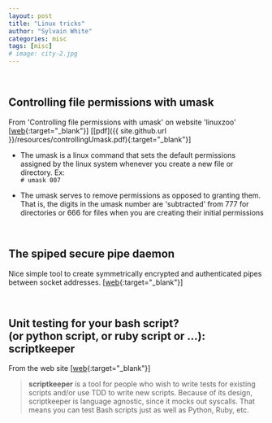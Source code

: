 ```yaml
---
layout: post
title: "Linux tricks"
author: "Sylvain White"
categories: misc
tags: [misc]
# image: city-2.jpg
---
```

<br/>

## Controlling file permissions with umask

From 'Controlling file permissions with umask' on website 'linuxzoo' [[web](https://linuxzoo.net/page/sec_umask.html){:target="_blank"}]
[[pdf]({{ site.github.url }}/resources/controllingUmask.pdf){:target="_blank"}]

* The umask is a linux command that sets the default permissions assigned by the linux system whenever you create a new file or directory. Ex:<br/>
`# umask 007`

* The umask serves to remove permissions as opposed to granting them. That is, the digits in the umask number are 'subtracted' from 777 for directories or 666 for files when you are creating their initial permissions

<br/>

## The spiped secure pipe daemon

Nice simple tool to create symmetrically encrypted and authenticated pipes between socket addresses. 
[[web](https://www.tarsnap.com/spiped.html){:target="_blank"}]

<br/>

## Unit testing for your bash script? <br/> (or python script, or ruby script or ...): scriptkeeper

From the web site [[web](https://github.com/Originate/scriptkeeper){:target="_blank"}]

> **scriptkeeper** is a tool for people who wish to write tests for existing scripts and/or use TDD to write new scripts. Because of its design, scriptkeeper is language agnostic, since it mocks out syscalls. That means you can test Bash scripts just as well as Python, Ruby, etc.